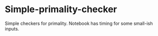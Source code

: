 # Simple-primality-checker

Simple checkers for primality. Notebook has timing for some small-ish inputs.
